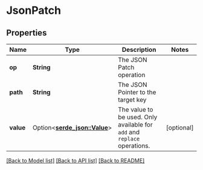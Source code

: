 # JsonPatch

## Properties

Name | Type | Description | Notes
------------ | ------------- | ------------- | -------------
**op** | **String** | The JSON Patch operation | 
**path** | **String** | The JSON Pointer to the target key | 
**value** | Option<[**serde_json::Value**](.md)> | The value to be used. Only available for `add` and `replace` operations. | [optional]

[[Back to Model list]](../README.md#documentation-for-models) [[Back to API list]](../README.md#documentation-for-api-endpoints) [[Back to README]](../README.md)



